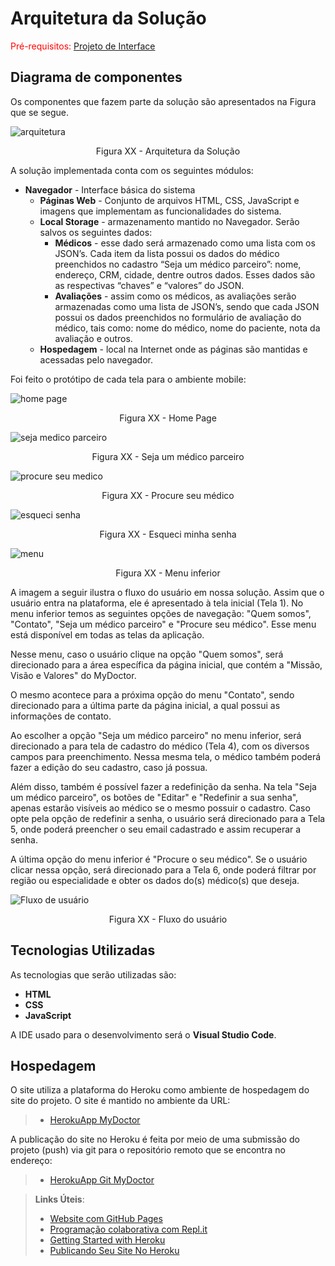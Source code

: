 # Arquitetura da Solução

<span style="color:red">Pré-requisitos: <a href="3-Projeto de Interface.md"> Projeto de Interface</a></span>

## Diagrama de componentes

Os componentes que fazem parte da solução são apresentados na Figura que se segue.

![arquitetura](https://user-images.githubusercontent.com/63374421/164981403-d67371ff-a616-40ba-9637-9351a8b559d3.jpg)
<center>Figura XX - Arquitetura da Solução</center>

A solução implementada conta com os seguintes módulos:
- **Navegador** - Interface básica do sistema  
  - **Páginas Web** - Conjunto de arquivos HTML, CSS, JavaScript e imagens que implementam as funcionalidades do sistema.
   - **Local Storage** - armazenamento mantido no Navegador. Serão salvos os seguintes dados:
      - **Médicos** - esse dado será armazenado como uma lista com os JSON’s. Cada item da lista possui os dados do médico preenchidos no cadastro “Seja um médico parceiro”: nome, endereço, CRM, cidade, dentre outros dados. Esses dados são as respectivas “chaves” e “valores” do JSON.
      - **Avaliações** - assim como os médicos, as avaliações serão armazenadas como uma lista de JSON’s, sendo que cada JSON possui os dados preenchidos no formulário de avaliação do médico, tais como: nome do médico, nome do paciente, nota da avaliação e outros.
  - **Hospedagem** - local na Internet onde as páginas são mantidas e acessadas pelo navegador. 

Foi feito o protótipo de cada tela para o ambiente mobile:

![home page](https://user-images.githubusercontent.com/63374421/164981438-b2039a26-2499-4db4-b66f-6ff56b7de8e9.PNG)
<center>Figura XX - Home Page</center>


![seja medico parceiro](https://user-images.githubusercontent.com/63374421/164981452-d4ad5b68-5f8e-495c-b63a-a34feb934a38.PNG)
<center>Figura XX - Seja um médico parceiro</center>


![procure seu medico](https://user-images.githubusercontent.com/63374421/164981467-f8c3f9ec-987d-4260-934c-f1a081289acf.PNG)
<center>Figura XX - Procure seu médico</center>


![esqueci senha](https://user-images.githubusercontent.com/63374421/164981480-b20685d1-128a-4157-bf4f-698c32a2042a.PNG)
<center>Figura XX - Esqueci minha senha</center>


![menu](https://user-images.githubusercontent.com/63374421/164981535-dfd760df-4f53-4eb1-9b23-adb1f147d44b.PNG)
<center>Figura XX - Menu inferior</center>



A imagem a seguir ilustra o fluxo do usuário em nossa solução. Assim que o usuário entra na plataforma, ele é apresentado à tela inicial (Tela 1). No menu inferior temos as seguintes opções de navegação: "Quem somos", "Contato", "Seja um médico parceiro" e "Procure seu médico". Esse menu está disponível em todas as telas da aplicação. 

Nesse menu, caso o usuário clique na opção "Quem somos", será direcionado para a área específica da página inicial, que contém a "Missão, Visão e Valores" do MyDoctor.

O mesmo acontece para a próxima opção do menu "Contato", sendo direcionado para a última parte da página inicial, a qual possui as informações de contato.

Ao escolher a opção "Seja um médico parceiro" no menu inferior, será direcionado a para tela de cadastro do médico (Tela 4), com os diversos campos para preenchimento. Nessa mesma tela, o médico também poderá fazer a edição do seu cadastro, caso já possua.

Além disso, também é possível fazer a redefinição da senha. Na tela "Seja um médico parceiro", os botões de "Editar" e "Redefinir a sua senha", apenas estarão visíveis ao médico se o mesmo possuir o cadastro. Caso opte pela opção de redefinir a senha, o usuário será direcionado para a Tela 5, onde poderá preencher o seu email cadastrado e assim recuperar a senha.

A última opção do menu inferior é "Procure o seu médico". Se o usuário clicar nessa opção, será direcionado para a Tela 6, onde poderá filtrar por região ou especialidade e obter os dados do(s) médico(s) que deseja.


![Fluxo de usuário](https://user-images.githubusercontent.com/63374421/164981563-317f5ca4-7d77-4636-8458-6ae52214e6bd.jpg)
<center>Figura XX - Fluxo do usuário</center>

## Tecnologias Utilizadas

As tecnologias que serão utilizadas são:
- **HTML**
- **CSS**
- **JavaScript**

A IDE usado para o desenvolvimento será o **Visual Studio Code**.

## Hospedagem

O site utiliza a plataforma do Heroku como ambiente de hospedagem do site do projeto. O site é mantido no ambiente da URL:
 
> - [HerokuApp MyDoctor](https://project-my-doctor.herokuapp.com/)

A publicação do site no Heroku é feita por meio de uma submissão do projeto (push) via git para o repositório remoto que se encontra no endereço:

> - [HerokuApp Git MyDoctor](https://git.heroku.com/project-my-doctor.git)

> **Links Úteis**:
>
> - [Website com GitHub Pages](https://pages.github.com/)
> - [Programação colaborativa com Repl.it](https://repl.it/)
> - [Getting Started with Heroku](https://devcenter.heroku.com/start)
> - [Publicando Seu Site No Heroku](http://pythonclub.com.br/publicando-seu-hello-world-no-heroku.html)
